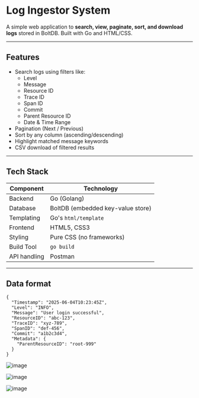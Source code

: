 # Log Ingestor System

A simple web application to **search, view, paginate, sort, and download logs** stored in BoltDB. Built with Go and HTML/CSS.

---

##  Features

- Search logs using filters like:
  - Level
  - Message
  - Resource ID
  - Trace ID
  - Span ID
  - Commit
  - Parent Resource ID
  - Date & Time Range
- Pagination (Next / Previous)
- Sort by any column (ascending/descending)
- Highlight matched message keywords
- CSV download of filtered results
---

## Tech Stack

| Component         | Technology        |
|------------------|-------------------|
| Backend          | Go (Golang)       |
| Database         | BoltDB (embedded key-value store) |
| Templating       | Go's `html/template` |
| Frontend         | HTML5, CSS3       |
| Styling          | Pure CSS (no frameworks) |
| Build Tool       | `go build`        |
| API handling     | Postman           |
---

## Data format
```
{
  "Timestamp": "2025-06-04T10:23:45Z",
  "Level": "INFO",
  "Message": "User login successful",
  "ResourceID": "abc-123",
  "TraceID": "xyz-789",
  "SpanID": "def-456",
  "Commit": "a1b2c3d4",
  "Metadata": {
    "ParentResourceID": "root-999"
  }
}
```

![image](https://github.com/user-attachments/assets/8ad3ca02-98da-42b2-a3d6-b6e20ac1e0c7)

![image](https://github.com/user-attachments/assets/0a34540b-08de-4c44-bce5-8a274ac58f82)

![image](https://github.com/user-attachments/assets/0df95108-b9cb-43a5-81f0-cf564c87f2b9)


